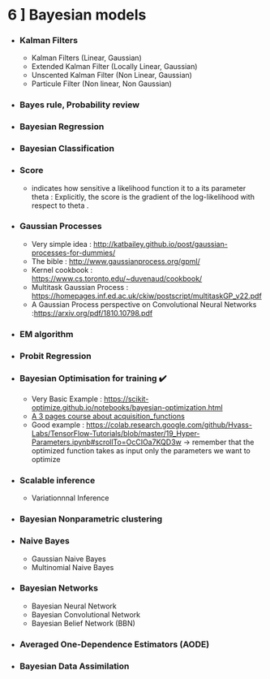 
 # 6 ] Bayesian models
 
- ### Kalman Filters
  - Kalman Filters (Linear, Gaussian)
  - Extended Kalman Filter (Locally Linear, Gaussian)
  - Unscented Kalman Filter (Non Linear, Gaussian)
  - Particule Filter (Non linear, Non Gaussian)
- ### Bayes rule, Probability review
- ### Bayesian Regression
- ### Bayesian Classification
- ### Score
   - indicates how sensitive a likelihood function it to a its parameter theta : Explicitly, the score is the gradient of the log-likelihood with respect to theta .
- ### Gaussian Processes
   - Very simple idea : http://katbailey.github.io/post/gaussian-processes-for-dummies/
   - The bible : http://www.gaussianprocess.org/gpml/
   - Kernel cookbook : https://www.cs.toronto.edu/~duvenaud/cookbook/
   - Multitask Gaussian Process : https://homepages.inf.ed.ac.uk/ckiw/postscript/multitaskGP_v22.pdf
   - A Gaussian Process perspective on Convolutional Neural Networks :https://arxiv.org/pdf/1810.10798.pdf
- ### EM algorithm
- ### Probit Regression
- ### Bayesian Optimisation for training :heavy_check_mark:
  - Very Basic Example : https://scikit-optimize.github.io/notebooks/bayesian-optimization.html
  - [A 3 pages course about acquisition_functions](./ressources/Bayesian_Optimization.pdf)
  - Good example : https://colab.research.google.com/github/Hvass-Labs/TensorFlow-Tutorials/blob/master/19_Hyper-Parameters.ipynb#scrollTo=OcCIOa7KQD3w -> remember that the optimized function takes as input only the parameters we want to optimize
- ### Scalable inference
  - Variationnnal Inference
- ### Bayesian Nonparametric clustering
- ### Naive Bayes
  - Gaussian Naive Bayes
  - Multinomial Naive Bayes
- ### Bayesian Networks
  - Bayesian Neural Network
  - Bayesian Convolutional Network
  - Bayesian Belief Network (BBN)
- ### Averaged One-Dependence Estimators (AODE)
- ### Bayesian Data Assimilation

